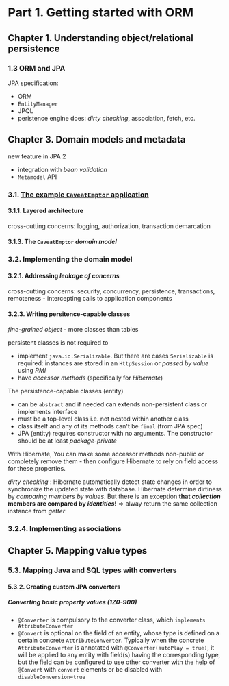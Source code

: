 # Part 1. Getting started with ORM
## Chapter 1. Understanding object/relational persistence
### 1.3 ORM and JPA
JPA specification:
 * ORM
 * `EntityManager`
 * JPQL
 * peristence engine does: *dirty checking*, association, fetch, etc.
## Chapter 3. Domain models and metadata
new feature in JPA 2
* integration with *bean validation*
* `Metamodel` API
### 3.1. [The example `CaveatEmptor` application](http://www.jpwh.org/examples/jpwh/caveatemptor-jpa-061211/)
#### 3.1.1. Layered architecture
cross-cutting concerns: logging, authorization, transaction demarcation
#### 3.1.3. The `CaveatEmptor` *domain model*

### 3.2. Implementing the domain model
#### 3.2.1. Addressing *leakage of concerns*
cross-cutting concerns: security, concurrency, persistence, transactions, remoteness - intercepting calls to application components
#### 3.2.3. Writing persitence-capable classes
*fine-grained object* - more classes than tables

persistent classes is not required to 
 * implement `java.io.Serializable`. But there are cases `Serializable` is required: instances are stored in an `HttpSession` or *passed by value* using *RMI*
 * have *accessor methods* (specifically for *Hibernate*)

The persistence-capable classes (entity)
 * can be `abstract` and if needed can extends non-persistent class or implements interface
 * must be a top-level class i.e. not nested within another class
 * class itself and any of its methods can't be `final` (from JPA spec)
 * JPA (entity) requires constructor with no arguments. The constructor should be at least *package-private*

With Hibernate, You can make some accessor methods non-public or completely remove them - then configure Hibernate to rely on field access for these properties.

*dirty checking* : Hibernate automatically detect state changes in order to synchronize the updated state with database. Hibernate determine dirtiness by *comparing members by values*. But there is an exception **that *collection* members are compared by *identities*!** => alway return the same collection instance from *getter*

### 3.2.4. Implementing associations

## Chapter 5. Mapping value types
### 5.3. Mapping Java and SQL types with converters
#### 5.3.2. Creating custom JPA converters
##### Converting basic property values (1Z0-900)
* `@Converter` is compulsory to the converter class, which `implements AttributeConverter`
* `@Convert` is optional on the field of an entity, whose type is defined on a certain concrete `AttributeConverter`. Typically when the concrete `AttributeConverter` is annotated with `@Converter(autoPlay = true)`, it will be applied to any entity with field(s) having the corresponding type, but the field can be configured to use other converter with the help of `@Convert` with `convert` elements or be disabled with `disableConversion=true`
